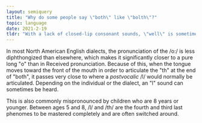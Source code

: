 ```yaml
---
layout: semiquery
title: "Why do some people say \"both\" like \"bolth\"?"
topic: language
date: 2021-2-19
tldr: "With a lack of closed-lip consonant sounds, \"well\" is sometimes pronounced easier with less demanding phonemes such as \"u\" or \"oo\"."
---
```


In most North American English dialects, the pronunciation of the /o:/ is less diphthongized than elsewhere, which makes it significantly closer to a pure long "o" than in Received pronunciation. Because of this, when the tongue moves toward the front of the mouth in order to articulate the "th" at the end of "both", it passes very close to where a *postvocalic* /l/ would normally be articulated. Depending on the individual or the dialect, an "l" sound can sometimes be heard.

This is also commonly mispronounced by children who are 8 years or younger. Between ages 5 and 8, /l/ and /th/ are the fourth and third last phenomes to be mastered completely and are often switched around.